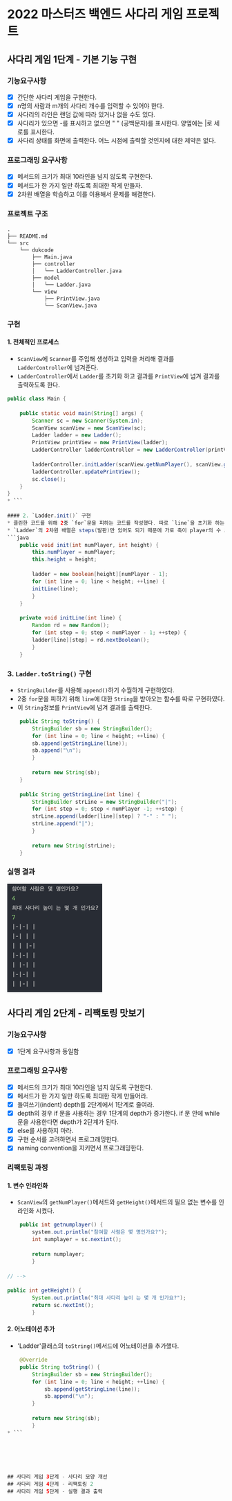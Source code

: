 # 2022 마스터즈 백엔드 사다리 게임 프로젝트

## 사다리 게임 1단계 - 기본 기능 구현

### 기능요구사항
* [x] 간단한 사다리 게임을 구현한다.
* [x] n명의 사람과 m개의 사다리 개수를 입력할 수 있어야 한다.
* [x] 사다리의 라인은 랜덤 값에 따라 있거나 없을 수도 있다.
* [x] 사다리가 있으면 -를 표시하고 없으면 " " (공백문자)를 표시한다. 양옆에는 |로 세로를 표시한다.
* [x] 사다리 상태를 화면에 출력한다. 어느 시점에 출력할 것인지에 대한 제약은 없다.

### 프로그래밍 요구사항
* [x] 메서드의 크기가 최대 10라인을 넘지 않도록 구현한다.
* [x] 메서드가 한 가지 일만 하도록 최대한 작게 만들자.
* [x] 2차원 배열을 학습하고 이를 이용해서 문제를 해결한다.

### 프로젝트 구조
```shell
.
├── README.md
└── src
    └── dukcode
        ├── Main.java
        ├── controller
        │   └── LadderController.java
        ├── model
        │   └── Ladder.java
        └── view
            ├── PrintView.java
            └── ScanView.java
```
### 구현
#### 1. 전체적인 프로세스
* `ScanView`에 `Scanner`를 주입해 생성하고 입력을 처리해 결과를 `LadderController`에 넘겨준다.
* `LadderController`에서 `Ladder`를 초기화 하고 결과를 `PrintView`에 넘겨 결과를 출력하도록 한다.
```java
public class Main {

    public static void main(String[] args) {
        Scanner sc = new Scanner(System.in);
        ScanView scanView = new ScanView(sc);
        Ladder ladder = new Ladder();
        PrintView printView = new PrintView(ladder);
        LadderController ladderController = new LadderController(printView, ladder);

        ladderController.initLadder(scanView.getNumPlayer(), scanView.getHeight());
        ladderController.updatePrintView();
        sc.close();
    }
}
* ```

#### 2. `Ladder.init()` 구현
* 클린한 코드를 위해 2중 `for`문을 피하는 코드를 작성했다. 따로 `line`을 초기화 하는 함수를 구현했다.
* `Ladder`의 2차원 배열은 steps(발판)만 있어도 되기 때문에 가로 축이 player의 수 보다 1 작게 만들었다.
```java
    public void init(int numPlayer, int height) {
        this.numPlayer = numPlayer;
        this.height = height;

        ladder = new boolean[height][numPlayer - 1];
        for (int line = 0; line < height; ++line) {
        initLine(line);
        }
    }

    private void initLine(int line) {
        Random rd = new Random();
        for (int step = 0; step < numPlayer - 1; ++step) {
        ladder[line][step] = rd.nextBoolean();
        }
    }
```
### 3. `Ladder.toString()` 구현
* `StringBuilder`를 사용해 `append()`하기 수월하게 구현하였다.
* 2중 `for`문을 피하기 위해 `line`에 대한 `String`을 받아오는 함수를 따로 구현하였다.
* 이 `String`정보를 `PrintView`에 넘겨 결과를 출력한다.
```java
    public String toString() {
        StringBuilder sb = new StringBuilder();
        for (int line = 0; line < height; ++line) {
        sb.append(getStringLine(line));
        sb.append("\n");
        }

        return new String(sb);
    }

    public String getStringLine(int line) {
        StringBuilder strLine = new StringBuilder("|");
        for (int step = 0; step < numPlayer -1; ++step) {
        strLine.append(ladder[line][step] ? "-" : " ");
        strLine.append("|");
        }

        return new String(strLine);
    }
```

### 실행 결과

![img.png](./readme_image/level_1_result.png)




## 사다리 게임 2단계 - 리팩토링 맛보기

### 기능요구사항
* [x] 1단계 요구사항과 동일함

### 프로그래밍 요구사항
* [x] 메서드의 크기가 최대 10라인을 넘지 않도록 구현한다.
* [x] 메서드가 한 가지 일만 하도록 최대한 작게 만들어라.
* [x] 들여쓰기(indent) depth를 2단계에서 1단계로 줄여라.
* [x] depth의 경우 if 문을 사용하는 경우 1단계의 depth가 증가한다. if 문 안에 while 문을 사용한다면 depth가 2단계가 된다.
* [x] else를 사용하지 마라.
* [x] 구현 순서를 고려하면서 프로그래밍한다.
* [x] naming convention을 지키면서 프로그래밍한다.

### 리팩토링 과정

#### 1. 변수 인라인화
* `ScanView`의 `getNumPlayer()`메서드와 `getHeight()`메서드의 필요 없는 변수를 인라인화 시켰다.
```java
    public int getnumplayer() {
        system.out.println("참여할 사람은 몇 명인가요?");
        int numplayer = sc.nextint();

        return numplayer;
        }
        
// -->        

public int getHeight() {
        System.out.println("최대 사다리 높이 는 몇 개 인가요?");
        return sc.nextInt();
        }
```

#### 2. 어노테이션 추가
* 'Ladder'클래스의 `toString()`메서드에 어노테이션을 추가했다.
```java
    @Override
    public String toString() {
        StringBuilder sb = new StringBuilder();
        for (int line = 0; line < height; ++line) {
            sb.append(getStringLine(line));
            sb.append("\n");
        }

        return new String(sb);
        }
* ```





## 사다리 게임 3단계 - 사다리 모양 개선
## 사다리 게임 4단계 - 리팩토링 2
## 사다리 게임 5단계 - 실행 결과 출력
